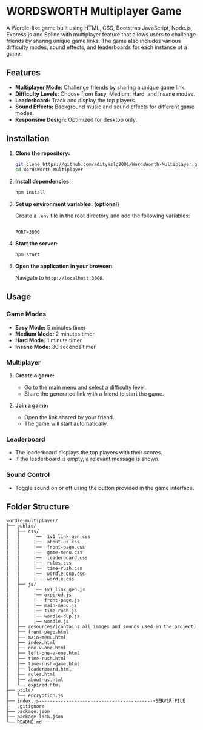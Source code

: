 # WORDSWORTH Multiplayer Game

A Wordle-like game built using HTML, CSS, Bootstrap JavaScript, Node.js, Express.js and Spline with multiplayer feature that allows users to challenge friends by sharing unique game links. The game also includes various difficulty modes, sound effects, and leaderboards for each instance of a game.

## Features

- **Multiplayer Mode:** Challenge friends by sharing a unique game link.
- **Difficulty Levels:** Choose from Easy, Medium, Hard, and Insane modes.
- **Leaderboard:** Track and display the top players.
- **Sound Effects:** Background music and sound effects for different game modes.
- **Responsive Design:** Optimized for desktop only.

## Installation

1. **Clone the repository:**

    ```bash
    git clone https://github.com/adityaslg2001/WordsWorth-Multiplayer.git
    cd WordsWorth-Multiplayer
    ```

2. **Install dependencies:**

    ```bash
    npm install
    ```

3. **Set up environment variables: (optional)**

    Create a `.env` file in the root directory and add the following variables:

    ```plaintext
    
    PORT=3000
    
    ```

4. **Start the server:**

    ```bash
    npm start
    ```

5. **Open the application in your browser:**

    Navigate to `http://localhost:3000`.

## Usage

### Game Modes

- **Easy Mode:** 5 minutes timer
- **Medium Mode:** 2 minutes timer
- **Hard Mode:** 1 minute timer
- **Insane Mode:** 30 seconds timer

### Multiplayer

1. **Create a game:**

   - Go to the main menu and select a difficulty level.
   - Share the generated link with a friend to start the game.

2. **Join a game:**

   - Open the link shared by your friend.
   - The game will start automatically.

### Leaderboard

- The leaderboard displays the top players with their scores.
- If the leaderboard is empty, a relevant message is shown.

### Sound Control

- Toggle sound on or off using the button provided in the game interface.

## Folder Structure

```plaintext
wordle-multiplayer/
├── public/
│   ├── css/
|   |     |──  1v1_link_gen.css
|   |     |──  about-us.css
|   |     |──  front-page.css
|   |     |──  game-menu.css
|   |     |──  leaderboard.css
|   |     |──  rules.css
|   |     |──  time-rush.css
|   |     |──  wordle-dup.css
|   |     |──  wordle.css
│   ├── js/
|   |     |── 1v1_link_gen.js
|   |     |── expired.js
|   |     |── front-page.js
|   |     |── main-menu.js
|   |     |── time-rush.js
|   |     |── wordle-dup.js
|   |     |── wordle.js
│   ├── resources/(contains all images and sounds used in the project)
│   ├── front-page.html
│   ├── main-menu.html
│   ├── index.html
|   ├── one-v-one.html
│   ├── left-one-v-one.html
│   ├── time-rush.html
|   |── time-rush-game.html
|   ├── leaderboard.html
│   ├── rules.html
|   |── about-us.html
│   └── expired.html
├── utils/
│   └── encryption.js
├── index.js------------------------------------------>SERVER FILE
├── .gitignore
├── package.json
├── package-lock.json
└── README.md
